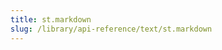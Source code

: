 ```yaml
---
title: st.markdown
slug: /library/api-reference/text/st.markdown
---
```


<Autofunction function="streamlit.markdown" />
